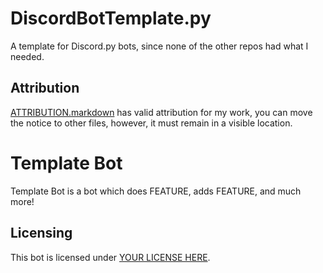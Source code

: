 <!-- Remove all text from this comment to the other comment, then fill out the remaining text. -->

# DiscordBotTemplate.py
A template for Discord.py bots, since none of the other repos had what I needed.

## Attribution
[ATTRIBUTION.markdown](ATTRIBUTION.markdown) has valid attribution for my work, you can move the notice to other files, however, it must remain in a visible location.

<!-- END OF PROJECT README.markdown -->

<!-- START OF TEMPLATE README -->

# Template Bot
Template Bot is a bot which does FEATURE, adds FEATURE, and much more!

## Licensing
This bot is licensed under [YOUR LICENSE HERE](LICENSE.markdown).
